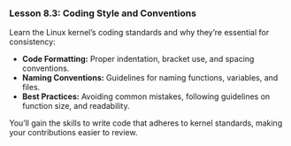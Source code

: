 
### Lesson 8.3: Coding Style and Conventions
Learn the Linux kernel’s coding standards and why they’re essential for consistency:
   - **Code Formatting:** Proper indentation, bracket use, and spacing conventions.
   - **Naming Conventions:** Guidelines for naming functions, variables, and files.
   - **Best Practices:** Avoiding common mistakes, following guidelines on function size, and readability.

   You’ll gain the skills to write code that adheres to kernel standards, making your contributions easier to review.